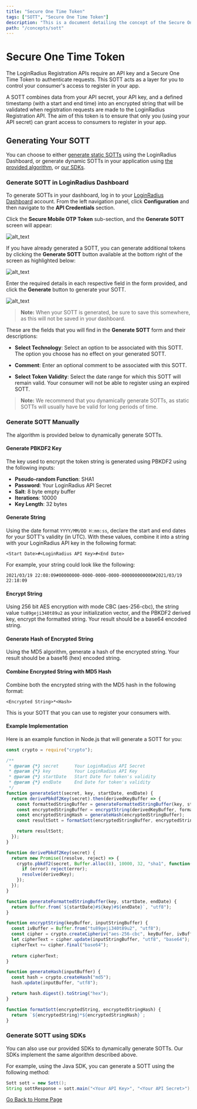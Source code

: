 ```yaml
---
title: "Secure One Time Token"
tags: ["SOTT", "Secure One Time Token"]
description: "This is a document detailing the concept of the Secure One Time Token."
path: "/concepts/sott"
---
```


# Secure One Time Token

The LoginRadius Registration APIs require an API key and a Secure One Time Token to authenticate requests. This SOTT acts as a layer for you to control your consumer's access to register in your app.

A SOTT combines data from your API secret, your API key, and a defined timestamp (with a start and end time) into an encrypted string that will be validated when registration requests are made to the LoginRadius Registration API. The aim of this token is to ensure that only you (using your API secret) can grant access to consumers to register in your app.

## Generating Your SOTT

You can choose to either [generate static SOTTs](#generate-sott-in-your-dashboard) using the LoginRadius Dashboard, or generate dynamic SOTTs in your application using [the provided algorithm](#generate-sott-manually), or [our SDKs](#generate-sott-using-sdks).

### Generate SOTT in LoginRadius Dashboard

To generate SOTTs in your dashboard, log in to your [LoginRadius Dashboard](https://dashboard.loginradius.com/dashboard) account. From the left navigation panel, click **Configuration** and then navigate to the **API Credentials** section.

Click the **Secure Mobile OTP Token** sub-section, and the **Generate SOTT** screen will appear:

![alt_text](../../assets/blog-common/sott.png "image_tooltip")

If you have already generated a SOTT, you can generate additional tokens by clicking the **Generate SOTT** button available at the bottom right of the screen as highlighted below:

![alt_text](images/generate-sott.png "image_tooltip")

Enter the required details in each respective field in the form provided, and click the **Generate** button to generate your SOTT.

![alt_text](images/generate-sott-form.png "image_tooltip")


> **Note:** When your SOTT is generated, be sure to save this somewhere, as this will not be saved in your dashboard.

These are the fields that you will find in the **Generate SOTT** form and their descriptions:

  * **Select Technology**: Select an option to be associated with this SOTT. The option you choose has no effect on your generated SOTT.

  * **Comment**: Enter an optional comment to be associated with this SOTT.

  * **Select Token Validity**: Select the date range for which this SOTT will remain valid. Your consumer will not be able to register using an expired SOTT.


> **Note:** We recommend that you dynamically generate SOTTs, as static SOTTs will usually have be valid for long periods of time.

### Generate SOTT Manually

The algorithm is provided below to dynamically generate SOTTs.

#### Generate PBKDF2 Key

The key used to encrypt the token string is generated using PBKDF2 using the following inputs:

* **Pseudo-random Function**: SHA1
* **Password**: Your LoginRadius API Secret
* **Salt**: 8 byte empty buffer
* **Iterations**: 10000
* **Key Length**: 32 bytes

#### Generate String

Using the date format `YYYY/MM/DD H:mm:ss`, declare the start and end dates for your SOTT's validity (in UTC). With these values, combine it into a string with your LoginRadius API key in the following format:

```
<Start Date>#<LoginRadius API Key>#<End Date>
```

For example, your string could look like the following:

```
2021/03/19 22:08:09#00000000-0000-0000-0000-000000000000#2021/03/19 22:18:09
```

#### Encrypt String

Using 256 bit AES encryption with mode CBC (aes-256-cbc), the string value `tu89geji340t89u2` as your initialization vector, and the PBKDF2 derived key, encrypt the formatted string. Your result should be a base64 encoded string.

#### Generate Hash of Encrypted String

Using the MD5 algorithm, generate a hash of the encrypted string. Your result should be a base16 (hex) encoded string.

#### Combine Encrypted String with MD5 Hash

Combine both the encrypted string with the MD5 hash in the following format:

```
<Encrypted String>*<Hash>
```

This is your SOTT that you can use to register your consumers with.

#### Example Implementation

Here is an example function in Node.js that will generate a SOTT for you:

```js
const crypto = require("crypto");

/**
 * @param {*} secret      Your LoginRadius API Secret
 * @param {*} key         Your LoginRadius API Key
 * @param {*} startDate   Start Date for token's validity
 * @param {*} endDate     End Date for token's validity
 */
function generateSott(secret, key, startDate, endDate) {
  return derivePbkdf2Key(secret).then(derivedKeyBuffer => {
    const formattedStringBuffer = generateFormattedStringBuffer(key, startDate, endDate);
    const encryptedStringBuffer = encryptString(derivedKeyBuffer, formattedStringBuffer);
    const encryptedStringHash = generateHash(encryptedStringBuffer);
    const resultSott = formatSott(encryptedStringBuffer, encryptedStringHash);

    return resultSott;
  });
}

function derivePbkdf2Key(secret) {
  return new Promise((resolve, reject) => {
    crypto.pbkdf2(secret, Buffer.alloc(8), 10000, 32, "sha1", function(error, derivedKey) {
      if (error) reject(error);
      resolve(derivedKey);
    });
  });
}

function generateFormattedStringBuffer(key, startDate, endDate) {
  return Buffer.from(`${startDate}#${key}#${endDate}`, "utf8");
}

function encryptString(keyBuffer, inputStringBuffer) {
  const ivBuffer = Buffer.from("tu89geji340t89u2", "utf8");
  const cipher = crypto.createCipheriv("aes-256-cbc", keyBuffer, ivBuffer);
  let cipherText = cipher.update(inputStringBuffer, "utf8", "base64");
  cipherText += cipher.final("base64");
  
  return cipherText;
}

function generateHash(inputBuffer) {
  const hash = crypto.createHash("md5");
  hash.update(inputBuffer, "utf8");

  return hash.digest().toString("hex");
}

function formatSott(encryptedString, encryptedStringHash) {
  return `${encryptedString}*${encryptedStringHash}`;
}
```

### Generate SOTT using SDKs

You can also use our provided SDKs to dynamically generate SOTTs. Our SDKs implement the same algorithm described above.

For example, using the Java SDK, you can generate a SOTT using the following method:

```java
Sott sott = new Sott();
String sottResponse = sott.main("<Your API Key>", "<Your API Secret>");
```


[Go Back to Home Page](https://lr-developer-docs.netlify.app)

